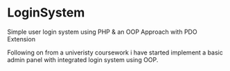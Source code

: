 # LoginSystem
Simple user login system using PHP &amp; an OOP Approach with PDO Extension

Following on from a univeristy coursework i have started implement a basic admin panel with integrated login system using OOP.
